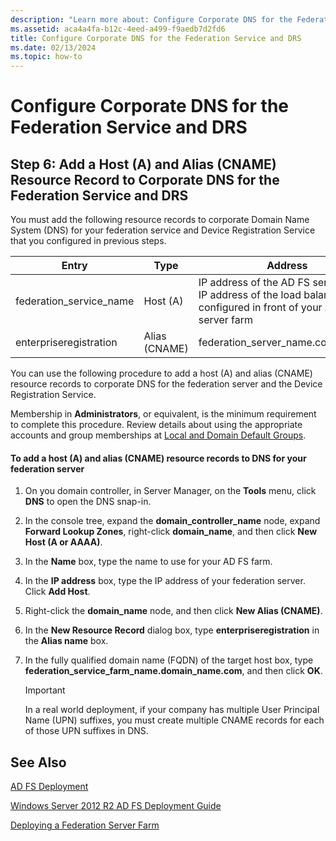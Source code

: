 ```yaml
---
description: "Learn more about: Configure Corporate DNS for the Federation Service and DRS"
ms.assetid: aca4a4fa-b12c-4eed-a499-f9aedb7d2fd6
title: Configure Corporate DNS for the Federation Service and DRS
ms.date: 02/13/2024
ms.topic: how-to
---
```


# Configure Corporate DNS for the Federation Service and DRS

## Step 6: Add a Host \(A\) and Alias \(CNAME\) Resource Record to Corporate DNS for the Federation Service and DRS
You must add the following resource records to corporate Domain Name System \(DNS\) for your federation service and Device Registration Service that you configured in previous steps.

|Entry|Type|Address|
|---------|--------|-----------|
|federation\_service\_name|Host \(A\)|IP address of the AD FS server or the IP address of the load balancer that is configured in front of your AD FS server farm|
|enterpriseregistration|Alias \(CNAME\)|federation\_server\_name.contoso.com|

You can use the following procedure to add a host \(A\) and alias \(CNAME\) resource records to corporate DNS for the federation server and the Device Registration Service.

Membership in **Administrators**, or equivalent, is the minimum requirement to complete this procedure.  Review details about using the appropriate accounts and group memberships at [Local and Domain Default Groups](/previous-versions/orphan-topics/ws.10/dd728026(v=ws.10)).

#### To add a host \(A\) and alias \(CNAME\) resource records to DNS for your federation server

1.  On you domain controller, in Server Manager, on the **Tools** menu, click **DNS** to open the DNS snap\-in.

2.  In the console tree, expand the **domain\_controller\_name** node, expand **Forward Lookup Zones**, right\-click **domain\_name**, and then click **New Host \(A or AAAA\)**.

3.  In the **Name** box, type the name to use for your AD FS farm.

4.  In the **IP address** box, type the IP address of your federation server. Click **Add Host**.

5.  Right\-click the **domain\_name** node, and then click **New Alias \(CNAME\)**.

6.  In the **New Resource Record** dialog box, type **enterpriseregistration** in the **Alias name** box.

7.  In the fully qualified domain name \(FQDN\) of the target host box, type **federation\_service\_farm\_name.domain\_name.com**, and then click **OK**.

    > [!IMPORTANT]
    > In a real world deployment, if your company has multiple User Principal Name \(UPN\) suffixes, you must create multiple CNAME records for each of those UPN suffixes in DNS.

## See Also

[AD FS Deployment](../../ad-fs/AD-FS-Deployment.md)

[Windows Server 2012 R2 AD FS Deployment Guide](../../ad-fs/deployment/Windows-Server-2012-R2-AD-FS-Deployment-Guide.md)

[Deploying a Federation Server Farm](../../ad-fs/deployment/Deploying-a-Federation-Server-Farm.md)
